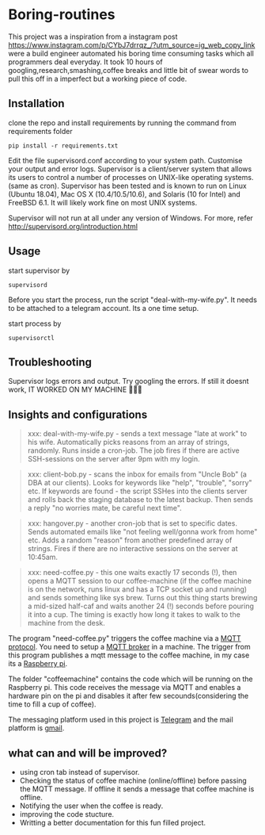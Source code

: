 # Boring-routines
 This project was a inspiration from a instagram post https://www.instagram.com/p/CYbJ7drrqz_/?utm_source=ig_web_copy_link were a build engineer automated his boring time consuming tasks which all programmers deal everyday. It took 10 hours of googling,research,smashing,coffee breaks and little bit of swear words to pull this off in a imperfect but a working piece of code.
 
 
 ## Installation
 
 clone the repo and install requirements by running the command from requirements folder
 
 ``pip install -r requirements.txt``
 
 Edit the file supervisord.conf according to your system path. Customise your output and error logs. Supervisor is a client/server system that allows its users to control a number of processes on UNIX-like operating systems.(same as cron). Supervisor has been tested and is known to run on Linux (Ubuntu 18.04), Mac OS X (10.4/10.5/10.6), and Solaris (10 for Intel) and FreeBSD 6.1. It will likely work fine on most UNIX systems.

Supervisor will not run at all under any version of Windows.
For more, refer http://supervisord.org/introduction.html
 
 ## Usage
 start supervisor by
 
``supervisord``

Before you start the process, run the script "deal-with-my-wife.py". It needs to be attached to a telegram account. Its a one time setup.

 start process by
 
``supervisorctl``

 ## Troubleshooting
 
Supervisor logs errors and output. Try googling the errors. If still it doesnt work, IT WORKED ON MY MACHINE 🤷🏾‍♂️

## Insights and configurations

> xxx: deal-with-my-wife.py - sends a text message "late at work" to his wife. Automatically picks reasons from an array of strings, randomly. Runs inside a cron-job. The job fires if there are active SSH-sessions on the server after 9pm with my login.

> xxx: client-bob.py - scans the inbox for emails from "Uncle Bob" (a DBA at our clients). Looks for keywords like "help", "trouble", "sorry" etc. If keywords are found - the script SSHes into the clients server and rolls back the staging database to the latest backup. Then sends a reply "no worries mate, be careful next time".

> xxx: hangover.py - another cron-job that is set to specific dates. Sends automated emails like "not feeling well/gonna work from home" etc. Adds a random "reason" from another predefined array of strings. Fires if there are no interactive sessions on the server at 10:45am.

> xxx: need-coffee.py - this one waits exactly 17 seconds (!), then opens a MQTT session to our coffee-machine (if the coffee machine is on the network, runs linux and has a TCP socket up and running) and sends something like sys brew. Turns out this thing starts brewing a mid-sized half-caf and waits another 24 (!) seconds before pouring it into a cup. The timing is exactly how long it takes to walk to the machine from the desk.

The program "need-coffee.py" triggers the coffee machine via a [MQTT protocol](https://mqtt.org/). You need to setup a [MQTT broker](https://mosquitto.org/) in a machine. The trigger from this program publishes a mqtt message to the coffee machine, in my case its a [Raspberry pi](https://www.raspberrypi.org/).

The folder "coffeemachine" contains the code which will be running on the Raspberry pi. This code receives the message via MQTT and enables a hardware pin on the pi and disables it after few secounds(considering the time to fill a cup of coffee).

The messaging platform used in this project is [Telegram](https://telegram.org/) and the mail platform is [gmail](https://mail.google.com/).

## what can and will be improved?

* using cron tab instead of supervisor.
* Checking the status of coffee machine (online/offline) before passing the MQTT message. If offline it sends a message that coffee machine is offline.
* Notifying the user when the coffee is ready.
* improving the code stucture.
* Writting a better documentation for this fun filled project.
